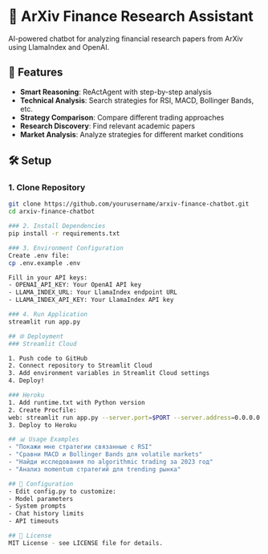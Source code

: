 # 🤖 ArXiv Finance Research Assistant

AI-powered chatbot for analyzing financial research papers from ArXiv using LlamaIndex and OpenAI.

## 🚀 Features

- **Smart Reasoning**: ReActAgent with step-by-step analysis
- **Technical Analysis**: Search strategies for RSI, MACD, Bollinger Bands, etc.
- **Strategy Comparison**: Compare different trading approaches
- **Research Discovery**: Find relevant academic papers
- **Market Analysis**: Analyze strategies for different market conditions

## 🛠️ Setup

### 1. Clone Repository
```bash
git clone https://github.com/yourusername/arxiv-finance-chatbot.git
cd arxiv-finance-chatbot

### 2. Install Dependencies
pip install -r requirements.txt

### 3. Environment Configuration
Create .env file:
cp .env.example .env

Fill in your API keys:
- OPENAI_API_KEY: Your OpenAI API key
- LLAMA_INDEX_URL: Your LlamaIndex endpoint URL
- LLAMA_INDEX_API_KEY: Your LlamaIndex API key

### 4. Run Application
streamlit run app.py

## 🌐 Deployment
### Streamlit Cloud

1. Push code to GitHub
2. Connect repository to Streamlit Cloud
3. Add environment variables in Streamlit Cloud settings
4. Deploy!

### Heroku
1. Add runtime.txt with Python version
2. Create Procfile:
web: streamlit run app.py --server.port=$PORT --server.address=0.0.0.0
3. Deploy to Heroku

## 📊 Usage Examples
- "Покажи мне стратегии связанные с RSI"
- "Сравни MACD и Bollinger Bands для volatile markets"
- "Найди исследования по algorithmic trading за 2023 год"
- "Анализ momentum стратегий для trending рынка"

## 🔧 Configuration
- Edit config.py to customize:
- Model parameters
- System prompts
- Chat history limits
- API timeouts

## 📝 License
MIT License - see LICENSE file for details.